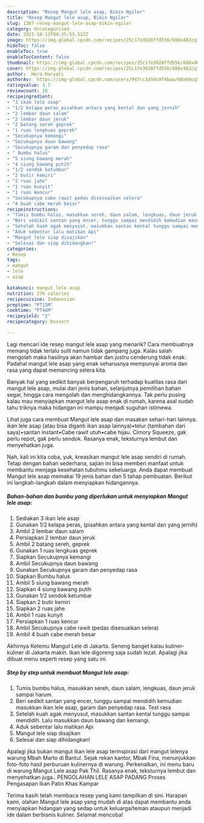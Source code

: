 ```yaml
---
description: "Resep Mangut lele asap, Bikin Ngiler"
title: "Resep Mangut lele asap, Bikin Ngiler"
slug: 1367-resep-mangut-lele-asap-bikin-ngiler
category: Uncategorized
date: 2021-10-13T04:25:53.512Z
image: https://img-global.cpcdn.com/recipes/25c17e3028ffd556/680x482cq70/mangut-lele-asap-foto-resep-utama.jpg
hideToc: false
enableToc: true
enableTocContent: false
thumbnail: https://img-global.cpcdn.com/recipes/25c17e3028ffd556/680x482cq70/mangut-lele-asap-foto-resep-utama.jpg
cover: https://img-global.cpcdn.com/recipes/25c17e3028ffd556/680x482cq70/mangut-lele-asap-foto-resep-utama.jpg
author:  Hera Haryati
authorAv:  https://img-global.cpcdn.com/users/947cc1d54c974baa/60x60cq50/avatar.jpg
ratingvalue: 3.7
reviewcount: 10
recipeingredient:
- "3 ikan lele asap"
- "1/2 kelapa peras pisahkan antara yang kental dan yang jernih"
- "2 lembar daun salam"
- "2 lembar daun jeruk"
- "2 batang sereh geprek"
- "1 ruas lengkuas geprek"
- "Secukupnya kemangi"
- "Secukupnya daun bawang"
- "Secukupnya garam dan penyedap rasa"
- " Bumbu halus"
- "5 siung bawang merah"
- "4 siung bawang putih"
- "1/2 sendok ketumbar"
- "2 butir kemiri"
- "2 ruas jahe"
- "1 ruas kunyit"
- "1 ruas kencur"
- "Secukupnya cabe rawit pedas disesuaikan selera"
- "4 buah cabe merah besar"
recipeinstructions:
- "Tumis bumbu halus, masukkan sereh, daun salam, lengkuas, daun jeruk sampai harum."
- "Beri sedikit santan yang encer, tunggu sampai mendidih kemudian masukkan ikan lele asap, garam dan penyedap rasa. Test rasa"
- "Setelah kuah agak menyusut, masukkan santan kental tunggu sampai mendidih. Lalu masukkan daun bawang dan kemangi."
- "Aduk sebentar lalu matikan Api"
- "Mangut lele siap disajikan"
- "Selesai dan siap dihidangkan!"
categories:
- Resep
tags:
- mangut
- lele
- asap

katakunci: mangut lele asap 
nutrition: 276 calories
recipecuisine: Indonesian
preptime: "PT15M"
cooktime: "PT46M"
recipeyield: "2"
recipecategory: Dessert

---
```



Lagi mencari ide resep mangut lele asap yang menarik? Cara membuatnya memang tidak terlalu sulit namun tidak gampang juga. Kalau salah mengolah maka hasilnya akan hambar dan justru cenderung tidak enak. Padahal mangut lele asap yang enak seharusnya mempunyai aroma dan rasa yang dapat memancing selera kita.


Banyak hal yang sedikit banyak berpengaruh terhadap kualitas rasa dari mangut lele asap, mulai dari jenis bahan, selanjutnya pemilihan bahan segar, hingga cara mengolah dan menghidangkannya. Tak perlu pusing kalau mau menyiapkan mangut lele asap enak di rumah, karena asal sudah tahu triknya maka hidangan ini mampu menjadi suguhan istimewa.

Lihat juga cara membuat Mangut lele asap dan masakan sehari-hari lainnya. ikan lele asap (atau bisa diganti ikan asap lainnya)•telur (tambahan dari saya)•santan instant•Cabe rawit utuh•cabe hijau. Cimory Squeeze, gak perlu repot, gak perlu sendok. Rasanya enak, teksturnya lembut dan menyehatkan juga.


Nah, kali ini kita coba, yuk, kreasikan mangut lele asap sendiri di rumah. Tetap dengan bahan sederhana, sajian ini bisa memberi manfaat untuk membantu menjaga kesehatan tubuhmu sekeluarga. Anda dapat membuat Mangut lele asap memakai 19 jenis bahan dan 5 tahap pembuatan. Berikut ini langkah-langkah dalam menyiapkan hidangannya.

<!--inarticleads1-->

##### Bahan-bahan dan bumbu yang diperlukan untuk menyiapkan Mangut lele asap:

1. Sediakan 3 ikan lele asap
1. Gunakan 1/2 kelapa peras, (pisahkan antara yang kental dan yang jernih)
1. Ambil 2 lembar daun salam
1. Persiapkan 2 lembar daun jeruk
1. Ambil 2 batang sereh, geprek
1. Gunakan 1 ruas lengkuas geprek
1. Siapkan Secukupnya kemangi
1. Ambil Secukupnya daun bawang
1. Gunakan Secukupnya garam dan penyedap rasa
1. Siapkan  Bumbu halus
1. Ambil 5 siung bawang merah
1. Siapkan 4 siung bawang putih
1. Gunakan 1/2 sendok ketumbar
1. Siapkan 2 butir kemiri
1. Siapkan 2 ruas jahe
1. Ambil 1 ruas kunyit
1. Persiapkan 1 ruas kencur
1. Ambil Secukupnya cabe rawit (pedas disesuaikan selera)
1. Ambil 4 buah cabe merah besar


Akhirnya Ketemu Mangut Lele di Jakarta. Seneng banget kalau kuliner-kuliner di Jakarta makin. Ikan lele digoreng saja sudah lezat. Apalagi jika dibuat menu seperti resep yang satu ini. 

<!--inarticleads2-->

##### Step by step untuk membuat Mangut lele asap:

1. Tumis bumbu halus, masukkan sereh, daun salam, lengkuas, daun jeruk sampai harum.
1. Beri sedikit santan yang encer, tunggu sampai mendidih kemudian masukkan ikan lele asap, garam dan penyedap rasa. Test rasa
1. Setelah kuah agak menyusut, masukkan santan kental tunggu sampai mendidih. Lalu masukkan daun bawang dan kemangi.
1. Aduk sebentar lalu matikan Api
1. Mangut lele siap disajikan
1. Selesai dan siap dihidangkan!

Apalagi jika bukan mangut ikan lele asap terinspirasi dari mangut lelenya warung Mbah Marto di Bantul. Sejak rekan kantor, Mbak Fina, menunjukkan foto-foto hasil perburuan kulinernya di warung. Perkenalkan, ini menu baru di warung Mangut Lele asap Pak Thil. Rasanya enak, teksturnya lembut dan menyehatkan juga.. PENGOLAHAN LELE ASAP PADANG Proses Pengasapan Ikan Patin Khas Kampar 

Terima kasih telah membaca resep yang kami tampilkan di sini. Harapan kami, olahan Mangut lele asap yang mudah di atas dapat membantu anda menyiapkan hidangan yang sedap untuk keluarga/teman ataupun menjadi ide dalam berbisnis kuliner. Selamat mencoba!
